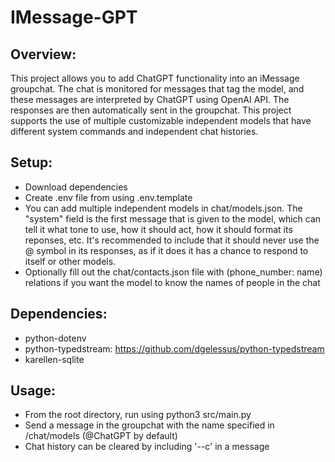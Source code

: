# IMessage-GPT

## Overview:
This project allows you to add ChatGPT functionality into an iMessage groupchat. The chat is monitored for messages that tag the model, and these messages are interpreted by ChatGPT using OpenAI API. The responses are then automatically sent in the groupchat. This project supports the use of multiple customizable independent models that have different system commands and independent chat histories.

## Setup:
* Download dependencies
* Create .env file from using .env.template
* You can add multiple independent models in chat/models.json. The "system" field is the first message that is given to the model, which can tell it what tone to use, how it should act, how it should format its reponses, etc. It's recommended to include that it should never use the @ symbol in its responses, as if it does it has a chance to respond to itself or other models.
* Optionally fill out the chat/contacts.json file with (phone_number: name) relations if you want the model to know the names of people in the chat

## Dependencies: 
* python-dotenv
* python-typedstream: https://github.com/dgelessus/python-typedstream
* karellen-sqlite

## Usage:
* From the root directory, run using python3 src/main.py
* Send a message in the groupchat with the name specified in /chat/models (@ChatGPT by default)
* Chat history can be cleared by including '--c' in a message
